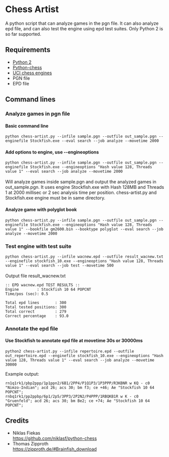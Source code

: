 # Chess Artist
A python script that can analyze games in the pgn file. It can also analyze epd file, and can also test the engine using epd test suites. Only Python 2 is so far supported.

## Requirements
* [Python 2](https://www.python.org/downloads/release/python-2715/)
* [Python-chess](https://github.com/niklasf/python-chess)
* [UCI chess engines](https://stockfishchess.org/download/)
* PGN file
* EPD file

## Command lines
### Analyze games in pgn file
#### Basic command line
`python chess-artist.py --infile sample.pgn --outfile out_sample.pgn --enginefile Stockfish.exe --eval search --job analyze --movetime 2000`
#### Add options to engine, use --engineoptions
`python chess-artist.py --infile sample.pgn --outfile out_sample.pgn --enginefile Stockfish.exe --engineoptions "Hash value 128, Threads value 1" --eval search --job analyze --movetime 2000`<br><br>
Will analyze games inside sample.pgn and output the analyzed games in out_sample.pgn. It uses engine Stockfish.exe with Hash 128MB and Threads 1 at 2000 millisec or 2 sec analysis time per position. chess-artist.py and Stockfish.exe engine must be in same directory.<br>

#### Analyze game with polyglot book
`python chess-artist.py --infile sample.pgn --outfile out_sample.pgn --enginefile Stockfish.exe --engineoptions "Hash value 128, Threads value 1" --bookfile gm2600.bin --booktype polyglot --eval search --job analyze --movetime 2000`

### Test engine with test suite
`python chess-artist.py --infile wacnew.epd --outfile result_wacnew.txt --enginefile stockfish_10.exe --engineoptions "Hash value 128, Threads value 1" --eval search --job test --movetime 500`<br><br>
Output file result_wacnew.txt<br>
```
:: EPD wacnew.epd TEST RESULTS ::
Engine        : Stockfish 10 64 POPCNT
Time/pos (sec): 0.5

Total epd lines       : 300
Total tested positions: 300
Total correct         : 279
Correct percentage    : 93.0
```
### Annotate the epd file
#### Use Stockfish to annotate epd file at movetime 30s or 30000ms
`python2 chess-artist.py --infile repertoire.epd --outfile out_repertoire.epd --enginefile stockfish_10.exe --engineoptions "Hash value 128, Threads value 1" --eval search --job analyze --movetime 30000`

Example output:
```
rn1q1rk1/pbp2ppp/1p1ppn2/6B1/2PP4/P1Q1P3/1P3PPP/R3KBNR w KQ - c0 "Nimzo-Indian"; acd 26; acs 30; bm f3; ce +46; Ae "Stockfish 10 64 POPCNT";
rnbq1rk1/pp2ppbp/6p1/2p5/3PP3/2P2N2/P4PPP/1RBQKB1R w K - c0 "Gruenfeld"; acd 26; acs 30; bm Be2; ce +74; Ae "Stockfish 10 64 POPCNT";
```

## Credits
* Niklas Fiekas<br>
https://github.com/niklasf/python-chess
* Thomas Zipproth<br>
https://zipproth.de/#Brainfish_download

